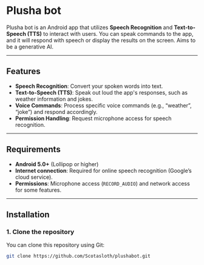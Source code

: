 # Plusha bot

Plusha bot is an Android app that utilizes **Speech Recognition** and **Text-to-Speech (TTS)** to interact with users. You can speak commands to the app, and it will respond with speech or display the results on the screen. Aims to be a generative AI.

---

## Features

- **Speech Recognition**: Convert your spoken words into text.
- **Text-to-Speech (TTS)**: Speak out loud the app's responses, such as weather information and jokes.
- **Voice Commands**: Process specific voice commands (e.g., “weather”, “joke”) and respond accordingly.
- **Permission Handling**: Request microphone access for speech recognition.

---

## Requirements

- **Android 5.0+** (Lollipop or higher)
- **Internet connection**: Required for online speech recognition (Google’s cloud service).
- **Permissions**: Microphone access (`RECORD_AUDIO`) and network access for some features.

---

## Installation

### 1. Clone the repository

You can clone this repository using Git:

```bash
git clone https://github.com/Scotasloth/plushabot.git